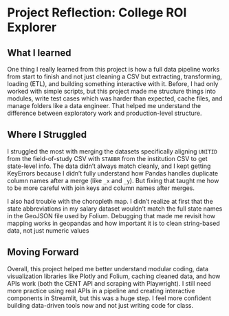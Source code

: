 # Project Reflection: College ROI Explorer

## What I learned
One thing I really learned from this project is how a full data pipeline works from start to finish and not just cleaning a CSV but extracting, transforming, loading (ETL), and building something interactive with it. Before, I had only worked with simple scripts, but this project made me structure things into modules, write test cases which was harder than expected, cache files, and manage folders like a data engineer. That helped me understand the difference between exploratory work and production-level structure.

## Where I Struggled
I struggled the most with merging the datasets specifically aligning `UNITID` from the field-of-study CSV with `STABBR` from the institution CSV to get state-level info. The data didn’t always match cleanly, and I kept getting KeyErrors because I didn’t fully understand how Pandas handles duplicate column names after a merge (like `_x` and `_y`). But fixing that taught me how to be more careful with join keys and column names after merges.

I also had trouble with the choropleth map. I didn’t realize at first that the state abbreviations in my salary dataset wouldn’t match the full state names in the GeoJSON file used by Folium. Debugging that made me revisit how mapping works in geopandas and how important it is to clean string-based data, not just numeric values

## Moving Forward
Overall, this project helped me better understand modular coding, data visualization libraries like Plotly and Folium, caching cleaned data, and how APIs work (both the CENT API and scraping with Playwright). I still need more practice using real APIs in a pipeline and creating interactive components in Streamlit, but this was a huge step. I feel more confident building data-driven tools now and not just writing code for class.


